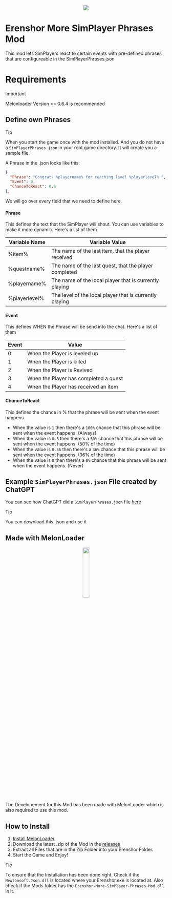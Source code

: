 <p align="center">
  <img src="https://shared.akamai.steamstatic.com/store_item_assets/steam/apps/2382520/header.jpg?t=1719971377" />
</p>

# Erenshor More SimPlayer Phrases Mod
This mod lets SimPlayers react to certain events with pre-defined phrases that are configureable in the SimPlayerPhrases.json

# Requirements
> [!IMPORTANT]
> Melonloader Version >= 0.6.4 is recommended

## Define own Phrases
> [!TIP]
> When you start the game once with the mod installed. And you do not have a `SimPlayerPhrases.json` in your root game directory. It will create you a sample file.

A Phrase in the .json looks like this:
```json
{
  "Phrase": "Congrats %playername% for reaching level %playerlevel%!",
  "Event": 0,
  "ChanceToReact": 0.6
},
```
We will go over every field that we need to define here.

#### Phrase
This defines the text that the SimPlayer will shout. You can use variables to make it more dynamic. Here's a list of them

| **Variable Name** | **Variable Value**                                      |
|-------------------|---------------------------------------------------------|
| %item%            | The name of the last item, that the player received     |
| %questname%       | The name of the last quest, that the player completed   |
| %playername%      | The name of the local player that is currently playing  |
| %playerlevel%     | The level of the local player that is currently playing |

#### Event
This defines WHEN the Phrase will be send into the chat. Here's a list of them

| **Event** | **Value**                             |
|-----------|---------------------------------------|
| 0         | When the Player is leveled up         |
| 1         | When the Player is killed             |
| 2         | When the Player is Revived            |
| 3         | When the Player has completed a quest |
| 4         | When the Player has received an item  |

#### ChanceToReact
This defines the chance in % that the phrase will be sent when the event happens.

* When the value is `1` then there's a `100%` chance that this phrase will be sent when the event happens. (Always)
* When the value is `0.5` then there's a `50%` chance that this phrase will be sent when the event happens. (50% of the time)
* When the value is `0.36` then there's a `36%` chance that this phrase will be sent when the event happens. (36% of the time)
* When the value is `0` then there's a `0%` chance that this phrase will be sent when the event happens. (Never)

## Example `SimPlayerPhrases.json` File created by ChatGPT
You can see how ChatGPT did a `SimPlayerPhrases.json` file [here](/SimPlayerPhrases.json)

> [!TIP]
> You can download this .json and use it

## Made with MelonLoader
<p align="center">
  <img src="https://melonwiki.xyz/_media/logo.svg" height="20%" width="20%" />
</p>
The Developement for this Mod has been made with MelonLoader which is also required to use this mod.

## How to Install
1. [Install MelonLoader](https://melonwiki.xyz/#/?id=automated-installation) 
2. Download the latest .zip of the Mod in the [releases](https://github.com/Lenzork/Erenshor-Achievement-Mod/releases)
3. Extract all Files that are in the Zip Folder into your Erenshor Folder.
4. Start the Game and Enjoy!

> [!TIP]
> To ensure that the Installation has been done right. Check if the `Newtonsoft.Json.dll` is located where your Erenshor.exe is located at.
> Also check if the Mods folder has the `Erenshor-More-SimPlayer-Phrases-Mod.dll` in it.
